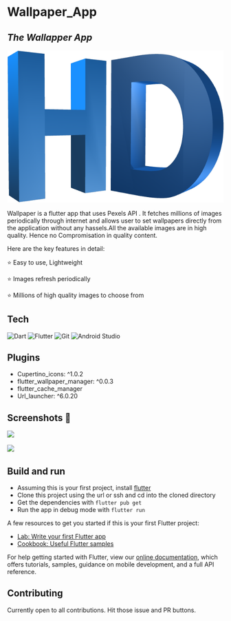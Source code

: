 # Wallpaper_App
## _The Wallapper App_

<img src="images/icon.png">

Wallpaper is a flutter app that uses Pexels API . It fetches millions of images periodically through internet and allows user to set wallpapers directly from the application without any hassels.All the available images are in high quality. Hence no Compromisation in quality content.

Here are the key features in detail:

⭐ Easy to use, Lightweight

⭐ Images refresh periodically

⭐ Millions of high quality images to choose from

## Tech

![Dart](https://img.shields.io/badge/dart-%230175C2.svg?style=for-the-badge&logo=dart&logoColor=white)
![Flutter](https://img.shields.io/badge/Flutter-%2302569B.svg?style=for-the-badge&logo=Flutter&logoColor=white)
![Git](https://img.shields.io/badge/git-%23F05033.svg?style=for-the-badge&logo=git&logoColor=white)
![Android Studio](https://img.shields.io/badge/Android%20Studio-3DDC84.svg?style=for-the-badge&logo=android-studio&logoColor=white)

## Plugins
- Cupertino_icons: ^1.0.2
- flutter_wallpaper_manager: ^0.0.3
- flutter_cache_manager
- Url_launcher: ^6.0.20

## Screenshots 📱
![](images/ss1.png)

![](images/ss2.png)

## Build and run
* Assuming this is your first project, install [flutter](https://flutter.dev/docs/get-started/install)
* Clone this project using the url or ssh and cd into the cloned directory
* Get the dependencies with ``` flutter pub get ```
* Run the app in debug mode with ``` flutter run ```

A few resources to get you started if this is your first Flutter project:

- [Lab: Write your first Flutter app](https://flutter.dev/docs/get-started/codelab)
- [Cookbook: Useful Flutter samples](https://flutter.dev/docs/cookbook)

For help getting started with Flutter, view our
[online documentation](https://flutter.dev/docs), which offers tutorials,
samples, guidance on mobile development, and a full API reference.

## Contributing
Currently open to all contributions. Hit those issue and PR buttons.


